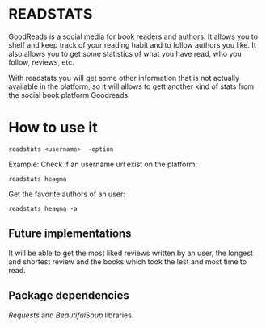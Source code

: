 # READSTATS

GoodReads is a social media for book readers and authors. It allows you to shelf and keep track of your reading habit and to follow authors you like.
It also allows you to get some statistics of what you have read, who you follow, reviews, etc.

With readstats you will get some other information that is not actually available in the platform, so it will allows to gett another kind of stats from the social book platform Goodreads.


# How to use it


    readstats <username>  -option 


Example: 
Check if an username url exist on the platform:

    readstats heagma

Get the favorite authors of an user:

    readstats heagma -a

 

## Future implementations

It will be able to get the most liked reviews written by an user, the longest and shortest review and the books which took the lest and most time to read.



## Package dependencies

*Requests* and *BeautifulSoup* libraries.